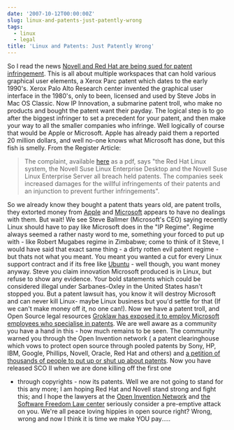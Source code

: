 ```yaml
---
date: '2007-10-12T00:00:00Z'
slug: linux-and-patents-just-patently-wrong
tags:
  - linux
  - legal
title: 'Linux and Patents: Just Patently Wrong'
---
```


So I read the news
[Novell and Red Hat are being sued for patent infringement](http://www.theregister.co.uk/2007/10/12/novell_red_hat_linux_patent_sued/).
This is all about multiple workspaces that can hold various graphical user
elements, a Xerox Parc patent which dates to the early 1990's. Xerox Palo Alto
Research center invented the graphical user interface in the 1980's, only to
been, licensed and used by Steve Jobs in Mac OS Classic. Now IP Innovation, a
submarine patent troll, who make no products and bought the patent want their
payday. The logical step is to go after the biggest infringer to set a precedent
for your patent, and then make your way to all the smaller companies who
infringe. Well logically of course that would be Apple or Microsoft. Apple has
already paid them a reported 20 million dollars, and well no-one knows what
Microsoft has done, but this fish is smelly. From the Register Article:

> The complaint, available [here](http://www.groklaw.net/pdf/IPvRH-1.pdf) as a
> pdf, says "the Red Hat Linux system, the Novell Suse Linux Enterprise Desktop
> and the Novell Suse Linux Enterprise Server all breach held patents. The
> companies seek increased damages for the willful infringements of their
> patents and an injunction to prevent further infringements".

So we already know they bought a patent thats years old, are patent trolls, they
extorted money from [Apple](http://www.apple.com/) and
[Microsoft](http://www.microsoft.com/) appears to have no dealings with them.
But wait! We see Steve Ballmer (Microsoft's CEO) saying recently Linux should
have to pay like Microsoft does in the "IP Regime". Regime always seemed a
rather nasty word to me, something your forced to put up with - like Robert
Mugabes regime in Zimbabwe; come to think of it Steve, I would have said that
exact same thing - a dirty rotten evil patent regime - but thats not what you
meant. You meant you wanted a cut for every Linux support contract and if its
free like [Ubuntu](http://www.ubuntu.com/) - well though, you want money anyway.
Steve you claim innovation Microsoft produced is in Linux, but refuse to show
any evidence. Your bold statements which could be considered illegal under
Sarbanes-Oxley in the United States hasn't stopped you. But a patent lawsuit
has, you know it will destroy Microsoft and can never kill Linux- maybe Linux
business but you'd settle for that (If we can't make money off it, no one can!).
Now we have a patent troll, and Open Source legal resources
[Groklaw has exposed it to employ Microsoft employees who specialise in patents](http://www.groklaw.net/article.php?story=20071011205044141).
We are well aware as a community you have a hand in this - how much remains to
be seen. The community warned you through the Open Invention network ( a patent
clearinghouse which vows to protect open source through pooled patents by Sony,
HP, IBM, Google, Phillips, Novell, Oracle, Red Hat and others) and
[a petition of thousands of people to put up or shut up about patents](http://digitaltippingpoint.com/wiki/index.php?title=Sue_me_first,_microsoft).
Now you have released SCO II when we are done killing off the first one

- through copyrights - now its patents. Well we are not going to stand for this
  any more; I am hoping Red Hat and Novell stand strong and fight this; and I
  hope the lawyers at the
  [Open Invention Network](http://www.openinventionnetwork.com/) and
  [the Software Freedom Law center](http://www.softwarefreedom.org/) seriously
  consider a pre-emptive attack on you. We're all peace loving hippies in open
  source right? Wrong, wrong and now I think it is time we make YOU pay.....
